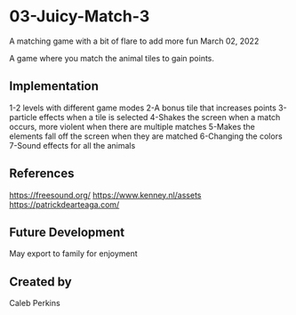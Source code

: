 # 03-Juicy-Match-3
A matching game with a bit of flare to add more fun
March 02, 2022

A game where you match the animal tiles to gain points. 

## Implementation
1-2 levels with different game modes
2-A bonus tile that increases points 
3-particle effects when a tile is selected
4-Shakes the screen when a match occurs, more violent when there are multiple matches
5-Makes the elements fall off the screen when they are matched
6-Changing the colors
7-Sound effects for all the animals


## References
https://freesound.org/
https://www.kenney.nl/assets
https://patrickdearteaga.com/

## Future Development
May export to family for enjoyment

## Created by 
Caleb Perkins
